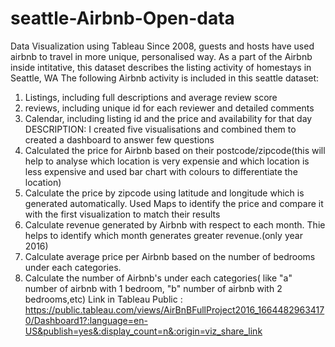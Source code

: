 # seattle-Airbnb-Open-data
Data Visualization using Tableau
Since 2008, guests and hosts have used airbnb to travel in more unique, personalised way. As a part of the Airbnb inside intitative, this dataset describes the listing activity of homestays in Seattle, WA
The following Airbnb activity is included in this seattle dataset:
1. Listings, including full descriptions and average review score
2. reviews, including unique id for each reviewer and detailed comments
3. Calendar, including listing id and the price and availability for that day
DESCRIPTION:
I created five visualisations and combined them to created a dashboard to answer few questions
1. Calculated the price for Airbnb based on their postcode/zipcode(this will help to analyse which location is very expensie and which location is less expensive and used bar chart with colours to differentiate the location)
2. Calculate the price by zipcode using latitude and longitude which is generated automatically. Used Maps to identify the price and compare it with the first visualization to match their results
3. Calculate revenue generated by Airbnb with respect to each month. Thie helps to identify which month generates greater revenue.(only year 2016)
4. Calculate average price per Airbnb based on the number of bedrooms under each categories.
5. Calculate the number of Airbnb's under each categories( like "a" number of airbnb with 1 bedroom, "b" number of airbnb with 2 bedrooms,etc)
 Link in Tableau Public : https://public.tableau.com/views/AirBnBFullProject2016_16644829634170/Dashboard1?:language=en-US&publish=yes&:display_count=n&:origin=viz_share_link 
